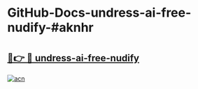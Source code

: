 # GitHub-Docs-undress-ai-free-nudify-#aknhr

# <h2><a href="https://andorid.site?title=undress-ai-free-nudify&ref=07A">🔗👉 🔴 undress-ai-free-nudify</a></h2>

[![acn](https://github.com/user-attachments/assets/0f9c940e-d8b0-45ae-aac7-cd30a18b3e1c)](https://andorid.site?title=undress-ai-free-nudify&ref=07A)

